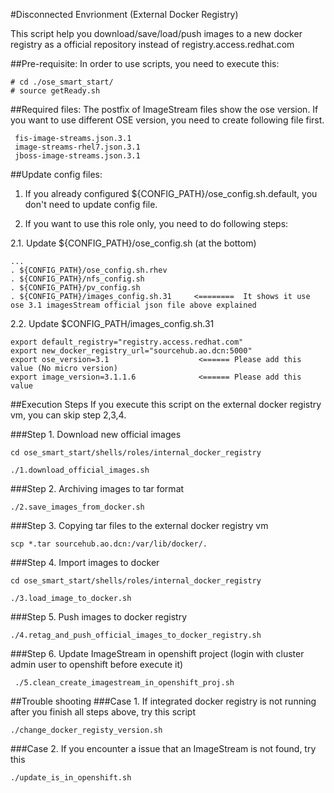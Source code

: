 #Disconnected Envrionment (External Docker Registry)

This script help you download/save/load/push images to a new docker registry as a official repository instead of registry.access.redhat.com

##Pre-requisite:
In order to use scripts, you need to execute this:
~~~
# cd ./ose_smart_start/
# source getReady.sh 
~~~ 

##Required files:
The postfix of ImageStream files show the ose version. If you want to use different OSE version, you need to create following file first.
~~~
 fis-image-streams.json.3.1
 image-streams-rhel7.json.3.1
 jboss-image-streams.json.3.1
~~~


##Update config files:
1. If you already configured ${CONFIG_PATH}/ose_config.sh.default, you don't need to update config file.

2. If you want to use this role only, you need to do following steps:
   
2.1. Update ${CONFIG_PATH}/ose_config.sh (at the bottom)
~~~
...
. ${CONFIG_PATH}/ose_config.sh.rhev
. ${CONFIG_PATH}/nfs_config.sh
. ${CONFIG_PATH}/pv_config.sh
. ${CONFIG_PATH}/images_config.sh.31     <========  It shows it use ose 3.1 imagesStream official json file above explained
~~~

2.2. Update $CONFIG_PATH/images_config.sh.31
~~~
export default_registry="registry.access.redhat.com"
export new_docker_registry_url="sourcehub.ao.dcn:5000"
export ose_version=3.1                    <====== Please add this value (No micro version)
export image_version=3.1.1.6              <====== Please add this value
~~~


##Execution Steps
If you execute this script on the external docker registry vm, you can skip step 2,3,4.

###Step 1. Download new official images 
~~~
cd ose_smart_start/shells/roles/internal_docker_registry

./1.download_official_images.sh
~~~

###Step 2. Archiving images to tar format
~~~
./2.save_images_from_docker.sh
~~~

###Step 3. Copying tar files to the external docker registry vm
~~~
scp *.tar sourcehub.ao.dcn:/var/lib/docker/.
~~~

###Step 4. Import images to docker 
~~~
cd ose_smart_start/shells/roles/internal_docker_registry
 
./3.load_image_to_docker.sh
~~~

###Step 5. Push images to docker registry 
~~~
./4.retag_and_push_official_images_to_docker_registry.sh
~~~

###Step 6. Update ImageStream in openshift project  (login with cluster admin user to openshift before execute it)
~~~
 ./5.clean_create_imagestream_in_openshift_proj.sh
~~~

##Trouble shooting
###Case 1. If integrated docker registry is not running after you finish all steps above, try this script
~~~
./change_docker_registy_version.sh
~~~

###Case 2. If you encounter a issue that an ImageStream is not found, try this
~~~
./update_is_in_openshift.sh
~~~
